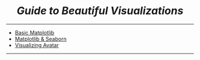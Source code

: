 <i><h1 align='center'>Guide to Beautiful Visualizations</h1></i>
<hr>


- [Basic Matplotlib](https://github.com/TrentinoS/Visualization/tree/main/33.%20Guide%20to%20Beautiful%20Visualizations/Basic%20Matplotlib)
- [Matplotlib & Seaborn](https://github.com/TrentinoS/Visualization/tree/main/33.%20Guide%20to%20Beautiful%20Visualizations/Matplotlib%20%26%20Seaborn)
- [Visualizing Avatar](https://github.com/TrentinoS/Visualization/tree/main/33.%20Guide%20to%20Beautiful%20Visualizations/Visualizing%20Avatar)
<hr>
